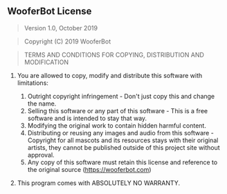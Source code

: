 ## WooferBot License

> Version 1.0, October 2019

> Copyright (C) 2019 WooferBot

> TERMS AND CONDITIONS FOR COPYING, DISTRIBUTION AND MODIFICATION

1. You are allowed to copy, modify and distribute this software with limitations:
    1. Outright copyright infringement - Don't just copy this and change the name.
    2. Selling this software or any part of this software - This is a free software and is intended to stay that way.
    3. Modifying the original work to contain hidden harmful content.
    4. Distributing or reusing any images and audio from this software - Copyright for all mascots and its resources stays with their original artists, they cannot be published outside of this project site without approval.
    5. Any copy of this software must retain this license and reference to the original source (https://wooferbot.com)

2. This program comes with ABSOLUTELY NO WARRANTY.
